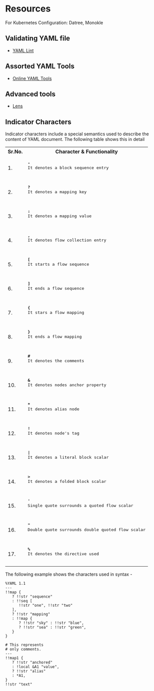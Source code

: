 # Resources

For Kubernetes Configuration: Datree, Monokle

## Validating YAML file

- [YAML Lint](http://www.yamllint.com/)

## Assorted YAML Tools

- [Online YAML Tools](https://onlineyamltools.com/)

## Advanced tools

- [Lens](https://k8slens.dev/)

## Indicator Characters

Indicator characters include a special semantics used to describe the content of YAML document. The following table shows this in detail

<table>
    <tr>
        <th>Sr.No.</th>
        <th>Character & Functionality</th>
    </tr>
    <tr>
        <td>1.</td>
        <td>
            <pre>
<b>-</b> 
It denotes a block sequence entry
            </pre>
        </td>
    </tr>
    <tr>
        <td>2.</td>
        <td>
            <pre>
<b>?</b> 
It denotes a mapping key
            </pre>
        </td>
    </tr>
    <tr>
        <td>3.</td>
        <td>
            <pre>
<b>:</b> 
It denotes a mapping value
            </pre>
        </td>
    </tr>
    <tr>
        <td>4.</td>
        <td>
            <pre>
<b>,</b> 
It denotes flow collection entry
            </pre>
        </td>
    </tr>
    <tr>
        <td>5.</td>
        <td>
            <pre>
<b>[</b> 
It starts a flow sequence
            </pre>
        </td>
    </tr>
    <tr>
        <td>6.</td>
        <td>
            <pre>
<b>]</b> 
It ends a flow sequence
            </pre>
        </td>
    </tr>
    <tr>
        <td>7.</td>
        <td>
            <pre>
<b>{</b> 
It stars a flow mapping
            </pre>
        </td>
    </tr>
    <tr>
        <td>8.</td>
        <td>
            <pre>
<b>}</b> 
It ends a flow mapping
            </pre>
        </td>
    </tr>
    <tr>
        <td>9.</td>
        <td>
            <pre>
<b>#</b> 
It denotes the comments
            </pre>
        </td>
    </tr>
    <tr>
        <td>10.</td>
        <td>
            <pre>
<b>&</b> 
It denotes nodes anchor property
            </pre>
        </td>
    </tr>
    <tr>
        <td>11.</td>
        <td>
            <pre>
<b>*</b> 
It denotes alias node
            </pre>
        </td>
    </tr>
    <tr>
        <td>12.</td>
        <td>
            <pre>
<b>!</b> 
It denotes node's tag
            </pre>
        </td>
    </tr>
    <tr>
        <td>13.</td>
        <td>
            <pre>
<b>|</b> 
It denotes a literal block scalar
            </pre>
        </td>
    </tr>
    <tr>
        <td>14.</td>
        <td>
            <pre>
<b>></b> 
It denotes a folded block scalar
            </pre>
        </td>
    </tr>
    <tr>
        <td>15.</td>
        <td>
            <pre>
<b>'</b> 
Single quote surrounds a quoted flow scalar
            </pre>
        </td>
    </tr>
    <tr>
        <td>16.</td>
        <td>
            <pre>
<b>"</b> 
Double quote surrounds double quoted flow scalar
            </pre>
        </td>
    </tr>
    <tr>
        <td>17.</td>
        <td>
            <pre>
<b>%</b> 
It denotes the directive used
            </pre>
        </td>
    </tr>
</table>

The following example shows the characters used in syntax -

```
%YAML 1.1
---
!!map {
   ? !!str "sequence"
   : !!seq [
      !!str "one", !!str "two"
   ],
   ? !!str "mapping"
   : !!map {
      ? !!str "sky" : !!str "blue",
      ? !!str "sea" : !!str "green",
   }
}

# This represents
# only comments.
---
!!map1 {
   ? !!str "anchored"
   : !local &A1 "value",
   ? !!str "alias"
   : *A1,
}
!!str "text"
```
